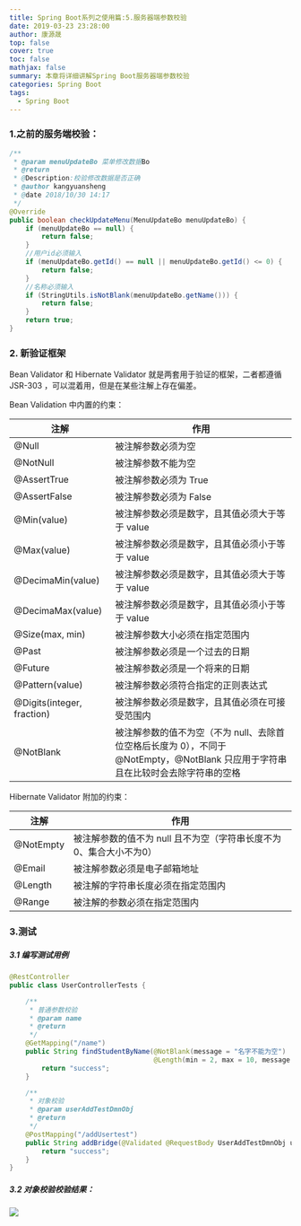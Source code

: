 ```yaml
---
title: Spring Boot系列之使用篇:5.服务器端参数校验
date: 2019-03-23 23:28:00
author: 康源晟
top: false
cover: true
toc: false
mathjax: false
summary: 本章将详细讲解Spring Boot服务器端参数校验
categories: Spring Boot
tags:
  - Spring Boot
---
```


### 1.之前的服务端校验：

```java
/**
 * @param menuUpdateBo 菜单修改数据Bo
 * @return
 * @Description:校验修改数据是否正确
 * @author kangyuansheng
 * @date 2018/10/30 14:17
 */
@Override
public boolean checkUpdateMenu(MenuUpdateBo menuUpdateBo) {
    if (menuUpdateBo == null) {
        return false;
    }
    //用户id必须输入
    if (menuUpdateBo.getId() == null || menuUpdateBo.getId() <= 0) {
        return false;
    }
    //名称必须输入
    if (StringUtils.isNotBlank(menuUpdateBo.getName())) {
        return false;
    }
    return true;
}
```



### 2. 新验证框架

Bean Validator 和 Hibernate Validator 就是两套用于验证的框架，二者都遵循 JSR-303 ，可以混着用，但是在某些注解上存在偏差。

Bean Validation 中内置的约束：

| 注解                       | 作用                                                         |
| -------------------------- | ------------------------------------------------------------ |
| @Null                      | 被注解参数必须为空                                           |
| @NotNull                   | 被注解参数不能为空                                           |
| @AssertTrue                | 被注解参数必须为 True                                        |
| @AssertFalse               | 被注解参数必须为 False                                       |
| @Min(value)                | 被注解参数必须是数字，且其值必须大于等于 value               |
| @Max(value)                | 被注解参数必须是数字，且其值必须小于等于 value               |
| @DecimaMin(value)          | 被注解参数必须是数字，且其值必须大于等于 value               |
| @DecimaMax(value)          | 被注解参数必须是数字，且其值必须小于等于 value               |
| @Size(max, min)            | 被注解参数大小必须在指定范围内                               |
| @Past                      | 被注解参数必须是一个过去的日期                               |
| @Future                    | 被注解参数必须是一个将来的日期                               |
| @Pattern(value)            | 被注解参数必须符合指定的正则表达式                           |
| @Digits(integer, fraction) | 被注解参数必须是数字，且其值必须在可接受范围内               |
| @NotBlank                  | 被注解参数的值不为空（不为 null、去除首位空格后长度为 0），不同于 @NotEmpty，@NotBlank 只应用于字符串且在比较时会去除字符串的空格 |

Hibernate Validator 附加的约束：

| 注解      | 作用                                                         |
| --------- | ------------------------------------------------------------ |
| @NotEmpty | 被注解参数的值不为 null 且不为空（字符串长度不为0、集合大小不为0） |
| @Email    | 被注解参数必须是电子邮箱地址                                 |
| @Length   | 被注解的字符串长度必须在指定范围内                           |
| @Range    | 被注解的参数必须在指定范围内                                 |



### 3.测试

##### 3.1 编写测试用例

```java
@RestController
public class UserControllerTests {

    /**
     * 普通参数校验
     * @param name
     * @return
     */
    @GetMapping("/name")
    public String findStudentByName(@NotBlank(message = "名字不能为空")
                                    @Length(min = 2, max = 10, message = "name 长度必须在 {min} - {max} 之间")String name){
        return "success";
    }

    /**
     * 对象校验
     * @param userAddTestDmnObj
     * @return
     */
    @PostMapping("/addUsertest")
    public String addBridge(@Validated @RequestBody UserAddTestDmnObj userAddTestDmnObj) {
        return "success";
    }
}
```

##### 3.2 对象校验校验结果：

![](http://kyshblogs.oss-cn-beijing.aliyuncs.com/Spring-Boot/Spring-Boot-0010.png)